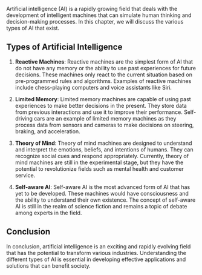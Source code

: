 
Artificial intelligence (AI) is a rapidly growing field that deals with the development of intelligent machines that can simulate human thinking and decision-making processes. In this chapter, we will discuss the various types of AI that exist.

Types of Artificial Intelligence
--------------------------------

1. **Reactive Machines**: Reactive machines are the simplest form of AI that do not have any memory or the ability to use past experiences for future decisions. These machines only react to the current situation based on pre-programmed rules and algorithms. Examples of reactive machines include chess-playing computers and voice assistants like Siri.

2. **Limited Memory**: Limited memory machines are capable of using past experiences to make better decisions in the present. They store data from previous interactions and use it to improve their performance. Self-driving cars are an example of limited memory machines as they process data from sensors and cameras to make decisions on steering, braking, and acceleration.

3. **Theory of Mind**: Theory of mind machines are designed to understand and interpret the emotions, beliefs, and intentions of humans. They can recognize social cues and respond appropriately. Currently, theory of mind machines are still in the experimental stage, but they have the potential to revolutionize fields such as mental health and customer service.

4. **Self-aware AI**: Self-aware AI is the most advanced form of AI that has yet to be developed. These machines would have consciousness and the ability to understand their own existence. The concept of self-aware AI is still in the realm of science fiction and remains a topic of debate among experts in the field.

Conclusion
----------

In conclusion, artificial intelligence is an exciting and rapidly evolving field that has the potential to transform various industries. Understanding the different types of AI is essential in developing effective applications and solutions that can benefit society.
